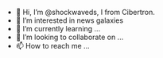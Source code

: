 - 👋 Hi, I’m @shockwaveds, I from Cibertron.
- 👀 I’m interested in news galaxies
- 🌱 I’m currently learning ...
- 💞️ I’m looking to collaborate on ...
- 📫 How to reach me ...

<!---
shockwaveds/shockwaveds is a ✨ special ✨ repository because its `README.md` (this file) appears on your GitHub profile.
You can click the Preview link to take a look at your changes.
--->
